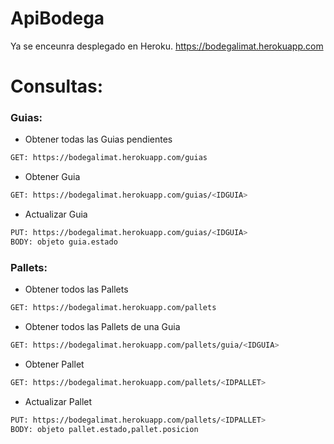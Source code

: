 # ApiBodega
Ya se enceunra desplegado en Heroku. https://bodegalimat.herokuapp.com

# Consultas:

### Guias:

- Obtener todas las Guias pendientes
```sh
GET: https://bodegalimat.herokuapp.com/guias
```
- Obtener Guia
```sh
GET: https://bodegalimat.herokuapp.com/guias/<IDGUIA>
```
- Actualizar Guia
```sh
PUT: https://bodegalimat.herokuapp.com/guias/<IDGUIA>
BODY: objeto guia.estado
```

### Pallets:

- Obtener todos las Pallets
```sh
GET: https://bodegalimat.herokuapp.com/pallets
```
- Obtener todos las Pallets de una Guia
```sh
GET: https://bodegalimat.herokuapp.com/pallets/guia/<IDGUIA>
```
- Obtener Pallet
```sh
GET: https://bodegalimat.herokuapp.com/pallets/<IDPALLET>
```
- Actualizar Pallet
```sh
PUT: https://bodegalimat.herokuapp.com/pallets/<IDPALLET>
BODY: objeto pallet.estado,pallet.posicion
```